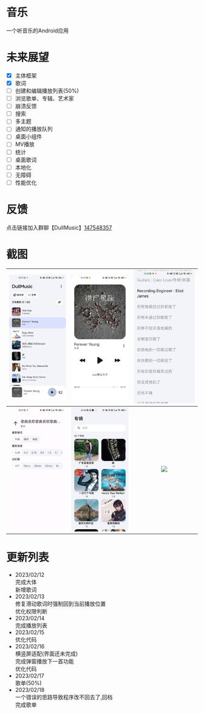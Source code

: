 # 音乐

一个听音乐的Android应用

# 未来展望

- [x] 主体框架
- [x] 歌词
- [ ] 创建和编辑播放列表(50%)
- [ ] 浏览歌单、专辑、艺术家
- [ ] 崩溃反馈
- [ ] 搜索
- [ ] 多主题
- [ ] 通知的播放队列
- [ ] 桌面小组件
- [ ] MV播放
- [ ] 统计
- [ ] 桌面歌词
- [ ] 本地化
- [ ] 无障碍
- [ ] 性能优化

# 反馈

点击链接加入群聊【DullMusic】[147548357](https://jq.qq.com/?_wv=1027&k=QQgM70mV)

# 截图

| <img src="./screenshots/1.jpg" /> | <img src="./screenshots/2.jpg" />  | <img src="./screenshots/3.jpg"  /> |
|:---------------------------------:|:----------------------------------:|:----------------------------------:|
| <img src="./screenshots/4.jpg" /> | <img src="./screenshots/5.jpg"  /> | <img src="./screenshots/7.jpg"  /> |

# 更新列表

- 2023/02/12  
  完成大体  
  新增歌词  
- 2023/02/13  
  修复滑动歌词时强制回到当前播放位置  
  优化权限判断  
- 2023/02/14  
  完成播放列表   
- 2023/02/15  
  优化代码  
- 2023/02/16  
  横竖屏适配(界面还未完成)  
  完成弹窗播放下一首功能  
  优化代码  
- 2023/02/17  
  歌单(50%)  
- 2023/02/18  
  一个错误的思路导致程序改不回去了,回档  
  完成歌单  